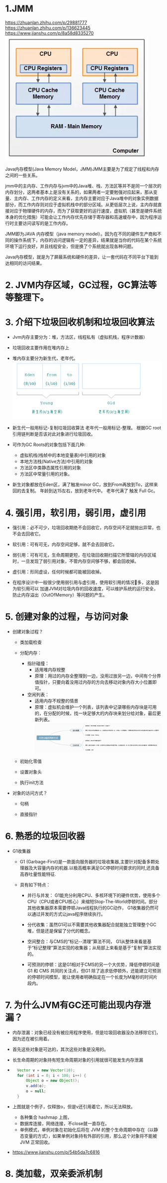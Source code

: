 # 1.JMM
https://zhuanlan.zhihu.com/p/29881777  
https://zhuanlan.zhihu.com/p/136623445  
https://www.jianshu.com/p/8a58d8335270
![](figure/JMM.png)

Java内存模型(Java Memory Model，JMM)JMM主要是为了规定了线程和内存之间的一些关系。

jmm中的主内存、工作内存与jvm中的Java堆、栈、方法区等并不是同一个层次的内存划分，这两者基本上是没有关系的，如果两者一定要勉强对应起来，那从变量、主内存、工作内存的定义来看，主内存主要对应于Java堆中的对象实例数据部分，而工作内存则对应于虚拟机栈中的部分区域。从更低层次上说，主内存就直接对应于物理硬件的内存，而为了获取更好的运行速度，虚拟机（甚至是硬件系统本身的优化措施）可能会让工作内存优先存储于寄存器和高速缓存中，因为程序运行时主要访问读写的是工作内存。

JMM即为JAVA 内存模型（java memory model）。因为在不同的硬件生产商和不同的操作系统下，内存的访问逻辑有一定的差异，结果就是当你的代码在某个系统环境下运行良好，并且线程安全，但是换了个系统就出现各种问题。

Java内存模型，就是为了屏蔽系统和硬件的差异，让一套代码在不同平台下能到达相同的访问结果。

# 2. JVM内存区域，GC过程，GC算法等等整理下。

# 3. 介绍下垃圾回收机制和垃圾回收算法
- Jvm内存主要分为：堆，方法区，线程私有（虚拟机栈，程序计数器）

- 垃圾回收主要作用在堆内存上
- 堆内存主要分为新生代，老年代。
![](figure/JVM.png)
- 新生代一般用标记-复制垃圾回收算法
老年代一般用标记-整理。
根据GC root引用链判断是否该对此对象进行垃圾回收。
- 可作为GC Roots的对象包括下面几种:
    - 虚拟机栈(栈帧中的本地变量表)中引用的对象
    - 本地方法栈(Native方法)中引用的对象
    - 方法区中类静态属性引用的对象
    - 方法区中常量引用的对象。
- 新生对象都放在Eden区，满了触发minor GC，放到From再放到To，这样来回的去复制。
年龄到达15左右，放到老年代中。
老年代满了 触发 Full Gc。

# 4. 强引用，软引用，弱引用，虚引用
- 强引用：必不可少，垃圾回收期绝不会回收它，内存空间不足就抛出异常，也不会去回收它。

- 软引用：可有可无，内存空间足够，就不会去回收它。

- 弱引用：可有可无，生命周期更短，在垃圾回收期扫描它所管辖的内存区域时，一旦发现了弱引用对象，不管内存空间够不够，都会回收掉。

- 虚引用：形同虚设，任何时候都可能被回收掉。
- 在程序设计中⼀般很少使⽤弱引⽤与虚引⽤，使⽤软引⽤的情况᫾多，这是因为软引⽤可以
加速JVM对垃圾内存的回收速度，可以维护系统的运⾏安全，防⽌内存溢出（OutOfMemory）等问题的产⽣。 

# 5. 创建对象的过程，与访问对象
- 创建对象过程？
    - 类加载检查
    
    - 分配内存：
        - 指针碰撞：
            - 适用堆内存规整
            - 原理：用过的内存全整理到一边，没用过放另一边，中间有个分界值指针，只要向着没用过内存的方向去移动对象内存大小位置即可。
        - 空闲列表：
            - 适用内存不规整的情景
            - 原理：虚拟机会维护一个列表，该列表中记录哪些内存块是可用的，在分配的时候，找一块足够大的内存块来划分给对象，最后更新列表。
    ![](figure/jvmnewmemory.png)
        
    - 初始化零值
    - 设置对象头
    - 执行init方法

- 对象的访问方式？
    - 句柄
    
    - 直接指针

# 6. 熟悉的垃圾回收器
- G1收集器
    - G1 (Garbage-First)是⼀款⾯向服务器的垃圾收集器,主要针对配备多颗处理器及⼤容量内存的机器.以极⾼概率满⾜GC停顿时间要求的同时,还具备⾼吞吐量性能特征.

    - 具有如下特点：
        - 并⾏与并发： G1能充分利⽤CPU、多核环境下的硬件优势，使⽤多个CPU（CPU或者CPU核⼼）来缩短Stop-The-World停顿时间。部分其他收集器原本需要停顿Java线程执⾏的GC动作， G1收集器仍然可以通过并发的⽅式让java程序继续执⾏。
        - 分代收集：虽然G1可以不需要其他收集器配合就能独⽴管理整个GC堆，但是还是保留了分代的概念。
        - 空间整合：与CMS的“标记--清理”算法不同， G1从整体来看是基于“标记整理”算法实现的收集器；从局部上来看是基于“复制”算法实现的。
        
        - 可预测的停顿：这是G1相对于CMS的另⼀个⼤优势，降低停顿时间是G1 和 CMS 共同的关注点，但G1 除了追求低停顿外，还能建⽴可预测的停顿时间模型，能让使⽤者明确指定在⼀个⻓度为M毫秒的时间⽚段内。

# 7. 为什么JVM有GC还可能出现内存泄漏？
- 内存泄漏：对象已经没有被应用程序使用，但是垃圾回收器没办法移除它们，因为还在被引用着。

- 首先这些对象是可达的，其次这些对象是没用的。

- 长生命周期的对象持有短生命周期对象的引用就很可能发生内存泄漏

- ```java
    Vector v = new Vector(10);
    for (int i = 0; i < 100; i++) {
        Object o = new Object();
        v.add(o);
        o = null;
    }
    ```
- 上图就是个例子，仅释放o，但是v还引用着它，所以无法释放。
    - 各种集合 hashmap 上图，
    - 数据库连接，网络连接，不close就一直存在。
    - 单例模式，单例对象在初始化后将在 JVM 的整个生命周期中存在（以静态变量的方式），如果单例对象持有外部的引用，那么这个对象将不能被 JVM 正常回收。

- https://www.jianshu.com/p/54b5da7c6816

# 8. 类加载，双亲委派机制